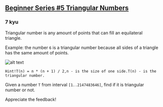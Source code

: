 <h2><a href=https://www.codewars.com/kata/56d0a591c6c8b466ca00118b/train/csharp target="_blank">Beginner Series #5 Triangular Numbers</a></h2><h3>7 kyu</h3><p>Triangular number is any amount of points that can fill an equilateral triangle. </p><p>Example: the number <code>6</code> is a triangular number because all sides of a triangle has the same amount of points.</p><p><img alt="alt text" src="http://puu.sh/nmoHB/4204fecf5d.png"></p><pre><code>Hint!T(n) = n * (n + 1) / 2,n - is the size of one side.T(n) - is the triangular number.</code></pre><p>Given a number <code>T</code> from interval <code>[1..2147483646]</code>, find if it is triangular number or not.</p><p>Appreciate the feedback!</p>